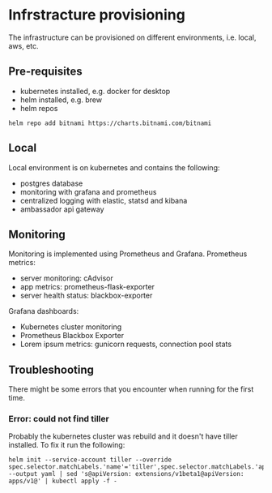 # Infrstracture provisioning

The infrastructure can be provisioned on different environments, i.e. local, aws, etc.
## Pre-requisites
* kubernetes installed, e.g. docker for desktop
* helm installed, e.g. brew
* helm repos
```
helm repo add bitnami https://charts.bitnami.com/bitnami
```

## Local
Local environment is on kubernetes and contains the following:
* postgres database
* monitoring with grafana and prometheus
* centralized logging with elastic, statsd and kibana
* ambassador api gateway

## Monitoring
Monitoring is implemented using Prometheus and Grafana.
Prometheus metrics:
* server monitoring: cAdvisor
* app metrics: prometheus-flask-exporter
* server health status: blackbox-exporter

Grafana dashboards:
* Kubernetes cluster monitoring
* Prometheus Blackbox Exporter
* Lorem ipsum metrics: gunicorn requests, connection pool stats
 
## Troubleshooting
There might be some errors that you encounter when running for the first time.

### Error: could not find tiller
Probably the kubernetes cluster was rebuild and it doesn't have tiller installed.
To fix it run the following:
```
helm init --service-account tiller --override spec.selector.matchLabels.'name'='tiller',spec.selector.matchLabels.'app'='helm' --output yaml | sed 's@apiVersion: extensions/v1beta1@apiVersion: apps/v1@' | kubectl apply -f -
```

